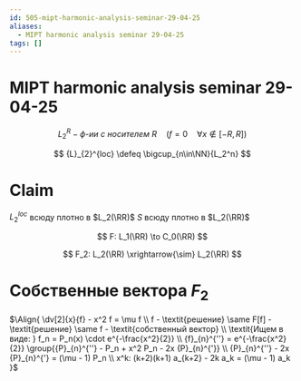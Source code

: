 ```yaml
---
id: 505-mipt-harmonic-analysis-seminar-29-04-25
aliases:
  - MIPT harmonic analysis seminar 29-04-25
tags: []
---
```


# MIPT harmonic analysis seminar 29-04-25

$$
L_2^R - \textit{ф-ии с носителем R}\quad (f = 0\quad \forall x \not\in [-R, R])
$$

$$
{L}_{2}^{loc} \defeq \bigcup_{n\in\NN}{L_2^n}
$$

# Claim

$L_2^{loc}$ всюду плотно в $L_2(\RR)$
$S$ всюду плотно в $L_2(\RR)$

$$
F: L_1(\RR) \to C_0(\RR)
$$

$$
F_2: L_2(\RR) \xrightarrow{\sim} L_2(\RR)
$$

# Собственные вектора $F_2$

$\Align{
\dv[2]{x}{f} - x^2 f = \mu f \\
f - \textit{решение} \same F[f] - \textit{решение} \same f - \textit{собственный вектор} \\
\textit{Ищем в виде: } f_n = P_n(x) \cdot e^{-\frac{x^2}{2}} \\
{f}_{n}^{''} = e^{-\frac{x^2}{2}} \group{{P}_{n}^{''} - P_n + x^2 P_n - 2x {P}_{n}^{'}} \\
{P}_{n}^{''} - 2x {P}_{n}^{'} = (\mu - 1) P_n \\
x^k: (k+2)(k+1) a_{k+2} - 2k a_k = (\mu - 1) a_k
}$
